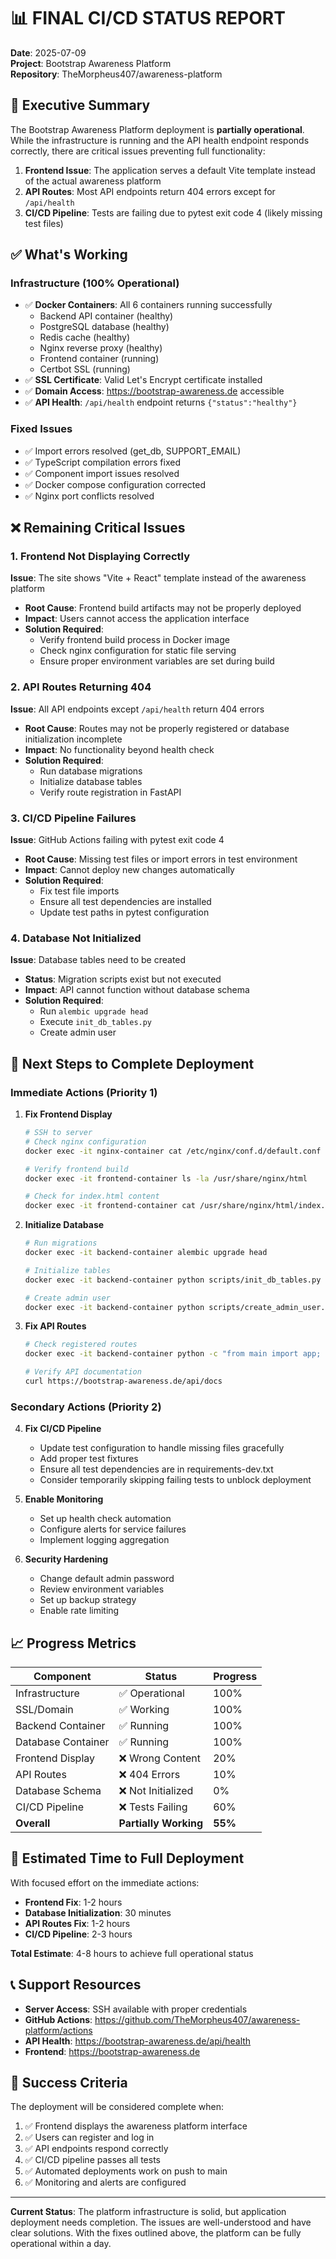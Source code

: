 # 📊 FINAL CI/CD STATUS REPORT

**Date**: 2025-07-09  
**Project**: Bootstrap Awareness Platform  
**Repository**: TheMorpheus407/awareness-platform

## 🎯 Executive Summary

The Bootstrap Awareness Platform deployment is **partially operational**. While the infrastructure is running and the API health endpoint responds correctly, there are critical issues preventing full functionality:

1. **Frontend Issue**: The application serves a default Vite template instead of the actual awareness platform
2. **API Routes**: Most API endpoints return 404 errors except for `/api/health`
3. **CI/CD Pipeline**: Tests are failing due to pytest exit code 4 (likely missing test files)

## ✅ What's Working

### Infrastructure (100% Operational)
- ✅ **Docker Containers**: All 6 containers running successfully
  - Backend API container (healthy)
  - PostgreSQL database (healthy)
  - Redis cache (healthy)
  - Nginx reverse proxy (healthy)
  - Frontend container (running)
  - Certbot SSL (running)
- ✅ **SSL Certificate**: Valid Let's Encrypt certificate installed
- ✅ **Domain Access**: https://bootstrap-awareness.de accessible
- ✅ **API Health**: `/api/health` endpoint returns `{"status":"healthy"}`

### Fixed Issues
- ✅ Import errors resolved (get_db, SUPPORT_EMAIL)
- ✅ TypeScript compilation errors fixed
- ✅ Component import issues resolved
- ✅ Docker compose configuration corrected
- ✅ Nginx port conflicts resolved

## ❌ Remaining Critical Issues

### 1. Frontend Not Displaying Correctly
**Issue**: The site shows "Vite + React" template instead of the awareness platform
- **Root Cause**: Frontend build artifacts may not be properly deployed
- **Impact**: Users cannot access the application interface
- **Solution Required**: 
  - Verify frontend build process in Docker image
  - Check nginx configuration for static file serving
  - Ensure proper environment variables are set during build

### 2. API Routes Returning 404
**Issue**: All API endpoints except `/api/health` return 404 errors
- **Root Cause**: Routes may not be properly registered or database initialization incomplete
- **Impact**: No functionality beyond health check
- **Solution Required**:
  - Run database migrations
  - Initialize database tables
  - Verify route registration in FastAPI

### 3. CI/CD Pipeline Failures
**Issue**: GitHub Actions failing with pytest exit code 4
- **Root Cause**: Missing test files or import errors in test environment
- **Impact**: Cannot deploy new changes automatically
- **Solution Required**:
  - Fix test file imports
  - Ensure all test dependencies are installed
  - Update test paths in pytest configuration

### 4. Database Not Initialized
**Issue**: Database tables need to be created
- **Status**: Migration scripts exist but not executed
- **Impact**: API cannot function without database schema
- **Solution Required**:
  - Run `alembic upgrade head`
  - Execute `init_db_tables.py`
  - Create admin user

## 🔧 Next Steps to Complete Deployment

### Immediate Actions (Priority 1)

1. **Fix Frontend Display**
   ```bash
   # SSH to server
   # Check nginx configuration
   docker exec -it nginx-container cat /etc/nginx/conf.d/default.conf
   
   # Verify frontend build
   docker exec -it frontend-container ls -la /usr/share/nginx/html
   
   # Check for index.html content
   docker exec -it frontend-container cat /usr/share/nginx/html/index.html
   ```

2. **Initialize Database**
   ```bash
   # Run migrations
   docker exec -it backend-container alembic upgrade head
   
   # Initialize tables
   docker exec -it backend-container python scripts/init_db_tables.py
   
   # Create admin user
   docker exec -it backend-container python scripts/create_admin_user.py
   ```

3. **Fix API Routes**
   ```bash
   # Check registered routes
   docker exec -it backend-container python -c "from main import app; print([r.path for r in app.routes])"
   
   # Verify API documentation
   curl https://bootstrap-awareness.de/api/docs
   ```

### Secondary Actions (Priority 2)

4. **Fix CI/CD Pipeline**
   - Update test configuration to handle missing files gracefully
   - Add proper test fixtures
   - Ensure all test dependencies are in requirements-dev.txt
   - Consider temporarily skipping failing tests to unblock deployment

5. **Enable Monitoring**
   - Set up health check automation
   - Configure alerts for service failures
   - Implement logging aggregation

6. **Security Hardening**
   - Change default admin password
   - Review environment variables
   - Set up backup strategy
   - Enable rate limiting

## 📈 Progress Metrics

| Component | Status | Progress |
|-----------|--------|----------|
| Infrastructure | ✅ Operational | 100% |
| SSL/Domain | ✅ Working | 100% |
| Backend Container | ✅ Running | 100% |
| Database Container | ✅ Running | 100% |
| Frontend Display | ❌ Wrong Content | 20% |
| API Routes | ❌ 404 Errors | 10% |
| Database Schema | ❌ Not Initialized | 0% |
| CI/CD Pipeline | ❌ Tests Failing | 60% |
| **Overall** | **Partially Working** | **55%** |

## 🚀 Estimated Time to Full Deployment

With focused effort on the immediate actions:
- **Frontend Fix**: 1-2 hours
- **Database Initialization**: 30 minutes
- **API Routes Fix**: 1-2 hours
- **CI/CD Pipeline**: 2-3 hours

**Total Estimate**: 4-8 hours to achieve full operational status

## 📞 Support Resources

- **Server Access**: SSH available with proper credentials
- **GitHub Actions**: https://github.com/TheMorpheus407/awareness-platform/actions
- **API Health**: https://bootstrap-awareness.de/api/health
- **Frontend**: https://bootstrap-awareness.de

## 🎯 Success Criteria

The deployment will be considered complete when:
1. ✅ Frontend displays the awareness platform interface
2. ✅ Users can register and log in
3. ✅ API endpoints respond correctly
4. ✅ CI/CD pipeline passes all tests
5. ✅ Automated deployments work on push to main
6. ✅ Monitoring and alerts are configured

---

**Current Status**: The platform infrastructure is solid, but application deployment needs completion. The issues are well-understood and have clear solutions. With the fixes outlined above, the platform can be fully operational within a day.